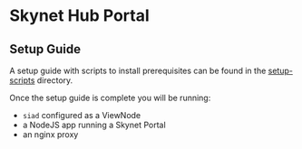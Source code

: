 # Skynet Hub Portal

## Setup Guide
A setup guide with scripts to install prerequisites can be found in the
[setup-scripts](./setup-scripts) directory.

Once the setup guide is complete you will be running:
- `siad` configured as a ViewNode
- a NodeJS app running a Skynet Portal
- an nginx proxy
